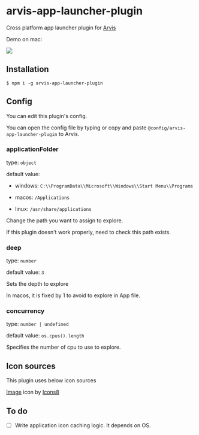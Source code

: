 # arvis-app-launcher-plugin

Cross platform app launcher plugin for [Arvis](https://github.com/jopemachine/arvis)

Demo on mac: 

![](./demo.gif)

## Installation

```
$ npm i -g arvis-app-launcher-plugin
```

## Config

You can edit this plugin's config.

You can open the config file by typing or copy and paste `@config/arvis-app-launcher-plugin` to Arvis.

### applicationFolder

type: `object`

default value: 

* windows: `C:\\ProgramData\\Microsoft\\Windows\\Start Menu\\Programs`

* macos: `/Applications`

* linux: `/usr/share/applications`

Change the path you want to assign to explore.

If this plugin doesn't work properly, need to check this path exists.

### deep

type: `number`

default value: `3`

Sets the depth to explore

In macos, it is fixed by 1 to avoid to explore in App file.

### concurrency

type: `number | undefined`

default value: `os.cpus().length`

Specifies the number of cpu to use to explore.

## Icon sources

This plugin uses below icon sources

<a target="_blank" href="https://icons8.com">Image</a> icon by <a target="_blank" href="https://icons8.com">Icons8</a>

## To do

- [ ] Write application icon caching logic. It depends on OS.